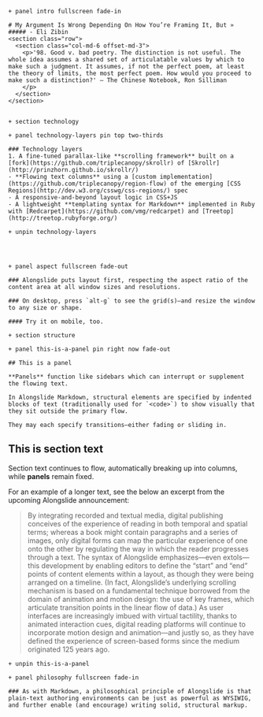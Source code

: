     + panel intro fullscreen fade-in

    # My Argument Is Wrong Depending On How You’re Framing It, But »
    ##### - Eli Zibin
    <section class="row">
      <section class="col-md-6 offset-md-3">
        <p>'98. Good v. bad poetry. The distinction is not useful. The whole idea assumes a shared set of articulatable values by which to make such a judgment. It assumes, if not the perfect poem, at least the theory of limits, the most perfect poem. How would you proceed to make such a distinction?' — The Chinese Notebook, Ron Silliman
        </p>
      </section>
    </section>


    + section technology

    + panel technology-layers pin top two-thirds

    ### Technology layers
    1. A fine-tuned parallax-like **scrolling framework** built on a [fork](https://github.com/triplecanopy/skrollr) of [Skrollr](http://prinzhorn.github.io/skrollr/)
    - **Flowing text columns** using a [custom implementation](https://github.com/triplecanopy/region-flow) of the emerging [CSS Regions](http://dev.w3.org/csswg/css-regions/) spec
    - A responsive-and-beyond layout logic in CSS+JS
    - A lightweight **templating syntax for Markdown** implemented in Ruby with [Redcarpet](https://github.com/vmg/redcarpet) and [Treetop](http://treetop.rubyforge.org/)

    + unpin technology-layers




    + panel aspect fullscreen fade-out

    ### Alongslide puts layout first, respecting the aspect ratio of the content area at all window sizes and resolutions.

    ### On desktop, press `alt-g` to see the grid(s)—and resize the window to any size or shape.

    #### Try it on mobile, too.

    + section structure

    + panel this-is-a-panel pin right now fade-out

    ## This is a panel

    **Panels** function like sidebars which can interrupt or supplement the flowing text.

    In Alongslide Markdown, structural elements are specified by indented blocks of text (traditionally used for `<code>`) to show visually that they sit outside the primary flow.

    They may each specify transitions—either fading or sliding in.

## This is section text

Section text continues to flow, automatically breaking up into columns, while **panels** remain fixed.

For an example of a longer text, see the below an excerpt from the upcoming Alongslide announcement:

> By integrating recorded and textual media, digital publishing conceives of the experience of reading in both temporal and spatial terms; whereas a book might contain paragraphs and a series of images, only digital forms can map the particular experience of one onto the other by regulating the way in which the reader progresses through a text. The syntax of Alongslide emphasizes—even extols—this development by enabling editors to define the “start” and “end” points of content elements within a layout, as though they were being arranged on a timeline. (In fact, Alongslide’s underlying scrolling mechanism is based on a fundamental technique borrowed from the domain of animation and motion design: the use of key frames, which articulate transition points in the linear flow of data.) As user interfaces are increasingly imbued with virtual tactility, thanks to animated interaction cues, digital reading platforms will continue to incorporate motion design and animation—and justly so, as they have defined the experience of screen-based forms since the medium originated 125 years ago.

    + unpin this-is-a-panel

    + panel philosophy fullscreen fade-in

    ### As with Markdown, a philosophical principle of Alongslide is that plain-text authoring environments can be just as powerful as WYSIWIG, and further enable (and encourage) writing solid, structural markup.
